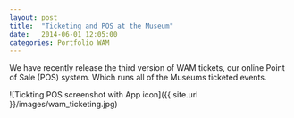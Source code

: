```yaml
---
layout: post
title:  "Ticketing and POS at the Museum"
date:   2014-06-01 12:05:00
categories: Portfolio WAM
---
```



We have recently release the third version of WAM tickets, our online Point of Sale (POS) system. Which runs all of the Museums ticketed events.

![Tickting POS screenshot with App icon]({{ site.url }}/images/wam_ticketing.jpg)